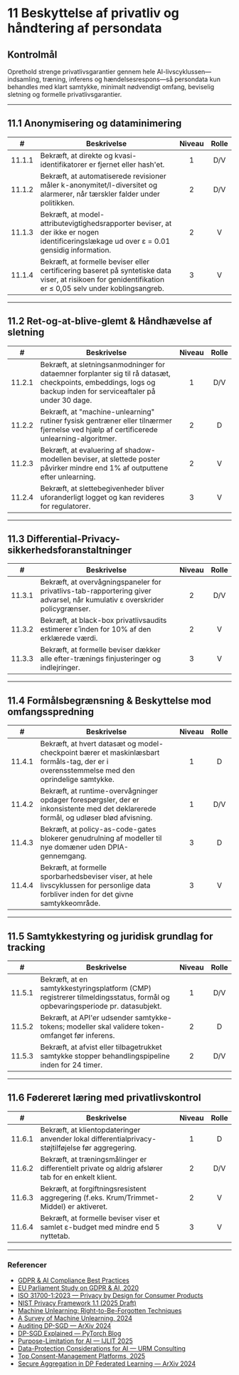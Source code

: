 # 11 Beskyttelse af privatliv og håndtering af persondata

## Kontrolmål

Oprethold strenge privatlivsgarantier gennem hele AI-livscyklussen—indsamling, træning, inferens og hændelsesrespons—så persondata kun behandles med klart samtykke, minimalt nødvendigt omfang, beviselig sletning og formelle privatlivsgarantier.

---

## 11.1 Anonymisering og dataminimering

|   #    | Beskrivelse                                                                                                                                               | Niveau | Rolle |
| :----: | --------------------------------------------------------------------------------------------------------------------------------------------------------- | :----: | :---: |
| 11.1.1 | Bekræft, at direkte og kvasi-identifikatorer er fjernet eller hash'et.                                                                                    |   1    |  D/V  |
| 11.1.2 | Bekræft, at automatiserede revisioner måler k-anonymitet/l-diversitet og alarmerer, når tærskler falder under politikken.                                 |   2    |  D/V  |
| 11.1.3 | Bekræft, at model-attributevigtighedsrapporter beviser, at der ikke er nogen identificeringslækage ud over ε = 0.01 gensidig information.                 |   2    |   V   |
| 11.1.4 | Bekræft, at formelle beviser eller certificering baseret på syntetiske data viser, at risikoen for genidentifikation er ≤ 0,05 selv under koblingsangreb. |   3    |   V   |

---

## 11.2 Ret-og-at-blive-glemt & Håndhævelse af sletning

|   #    | Beskrivelse                                                                                                                                                      | Niveau | Rolle |
| :----: | ---------------------------------------------------------------------------------------------------------------------------------------------------------------- | :----: | :---: |
| 11.2.1 | Bekræft, at sletningsanmodninger for dataemner forplanter sig til rå datasæt, checkpoints, embeddings, logs og backup inden for serviceaftaler på under 30 dage. |   1    |  D/V  |
| 11.2.2 | Bekræft, at "machine-unlearning" rutiner fysisk gentræner eller tilnærmer fjernelse ved hjælp af certificerede unlearning-algoritmer.                            |   2    |   D   |
| 11.2.3 | Bekræft, at evaluering af shadow-modellen beviser, at slettede poster påvirker mindre end 1% af outputtene efter unlearning.                                     |   2    |   V   |
| 11.2.4 | Bekræft, at slettebegivenheder bliver uforanderligt logget og kan revideres for regulatorer.                                                                     |   3    |   V   |

---

## 11.3 Differential-Privacy-sikkerhedsforanstaltninger

|   #    | Beskrivelse                                                                                                                | Niveau | Rolle |
| :----: | -------------------------------------------------------------------------------------------------------------------------- | :----: | :---: |
| 11.3.1 | Bekræft, at overvågningspaneler for privatlivs-tab-rapportering giver advarsel, når kumulativ ε overskrider policygrænser. |   2    |  D/V  |
| 11.3.2 | Bekræft, at black-box privatlivsaudits estimerer ε̂ inden for 10% af den erklærede værdi.                                  |   2    |   V   |
| 11.3.3 | Bekræft, at formelle beviser dækker alle efter-trænings finjusteringer og indlejringer.                                    |   3    |   V   |

---

## 11.4 Formålsbegrænsning & Beskyttelse mod omfangsspredning

|   #    | Beskrivelse                                                                                                                               | Niveau | Rolle |
| :----: | ----------------------------------------------------------------------------------------------------------------------------------------- | :----: | :---: |
| 11.4.1 | Bekræft, at hvert datasæt og model-checkpoint bærer et maskinlæsbart formåls-tag, der er i overensstemmelse med den oprindelige samtykke. |   1    |   D   |
| 11.4.2 | Bekræft, at runtime-overvågninger opdager forespørgsler, der er inkonsistente med det deklarerede formål, og udløser blød afvisning.      |   1    |  D/V  |
| 11.4.3 | Bekræft, at policy-as-code-gates blokerer genudrulning af modeller til nye domæner uden DPIA-gennemgang.                                  |   3    |   D   |
| 11.4.4 | Bekræft, at formelle sporbarhedsbeviser viser, at hele livscyklussen for personlige data forbliver inden for det givne samtykkeområde.    |   3    |   V   |

---

## 11.5 Samtykkestyring og juridisk grundlag for tracking

|   #    | Beskrivelse                                                                                                                | Niveau | Rolle |
| :----: | -------------------------------------------------------------------------------------------------------------------------- | :----: | :---: |
| 11.5.1 | Bekræft, at en samtykkestyringsplatform (CMP) registrerer tilmeldingsstatus, formål og opbevaringsperiode pr. datasubjekt. |   1    |  D/V  |
| 11.5.2 | Bekræft, at API'er udsender samtykke-tokens; modeller skal validere token-omfanget før inferens.                           |   2    |   D   |
| 11.5.3 | Bekræft, at afvist eller tilbagetrukket samtykke stopper behandlingspipeline inden for 24 timer.                           |   2    |  D/V  |

---

## 11.6 Fødereret læring med privatlivskontrol

|   #    | Beskrivelse                                                                                        | Niveau | Rolle |
| :----: | -------------------------------------------------------------------------------------------------- | :----: | :---: |
| 11.6.1 | Bekræft, at klientopdateringer anvender lokal differentialprivacy-støjtilføjelse før aggregering.  |   1    |   D   |
| 11.6.2 | Bekræft, at træningsmålinger er differentielt private og aldrig afslører tab for en enkelt klient. |   2    |  D/V  |
| 11.6.3 | Bekræft, at forgiftningsresistent aggregering (f.eks. Krum/Trimmet-Middel) er aktiveret.           |   2    |   V   |
| 11.6.4 | Bekræft, at formelle beviser viser et samlet ε-budget med mindre end 5 nyttetab.                   |   3    |   V   |

---

### Referencer

* [GDPR & AI Compliance Best Practices](https://www.exabeam.com/explainers/gdpr-compliance/the-intersection-of-gdpr-and-ai-and-6-compliance-best-practices/)
* [EU Parliament Study on GDPR & AI, 2020](https://www.europarl.europa.eu/RegData/etudes/STUD/2020/641530/EPRS_STU%282020%29641530_EN.pdf)
* [ISO 31700-1:2023 — Privacy by Design for Consumer Products](https://www.iso.org/standard/84977.html)
* [NIST Privacy Framework 1.1 (2025 Draft)](https://www.nist.gov/privacy-framework)
* [Machine Unlearning: Right-to-Be-Forgotten Techniques](https://www.kaggle.com/code/tamlhp/machine-unlearning-the-right-to-be-forgotten)
* [A Survey of Machine Unlearning, 2024](https://arxiv.org/html/2209.02299v6)
* [Auditing DP-SGD — ArXiv 2024](https://arxiv.org/html/2405.14106v4)
* [DP-SGD Explained — PyTorch Blog](https://medium.com/pytorch/differential-privacy-series-part-1-dp-sgd-algorithm-explained-12512c3959a3)
* [Purpose-Limitation for AI — IJLIT 2025](https://academic.oup.com/ijlit/article/doi/10.1093/ijlit/eaaf003/8121663)
* [Data-Protection Considerations for AI — URM Consulting](https://www.urmconsulting.com/blog/data-protection-considerations-for-artificial-intelligence-ai)
* [Top Consent-Management Platforms, 2025](https://www.enzuzo.com/blog/best-consent-management-platforms)
* [Secure Aggregation in DP Federated Learning — ArXiv 2024](https://arxiv.org/abs/2407.19286)

